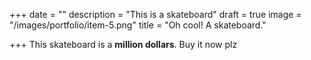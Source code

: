 +++
date = ""
description = "This is a skateboard"
draft = true
image = "/images/portfolio/item-5.png"
title = "Oh cool! A skateboard."

+++
This skateboard is a **million dollars**. Buy it now plz